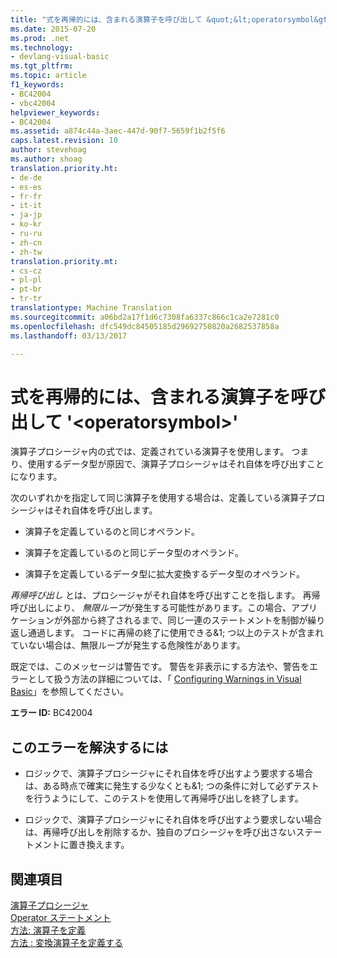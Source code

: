 ```yaml
---
title: "式を再帰的には、含まれる演算子を呼び出して &quot;&lt;operatorsymbol&gt;&quot; |Microsoft ドキュメント"
ms.date: 2015-07-20
ms.prod: .net
ms.technology:
- devlang-visual-basic
ms.tgt_pltfrm: 
ms.topic: article
f1_keywords:
- BC42004
- vbc42004
helpviewer_keywords:
- BC42004
ms.assetid: a874c44a-3aec-447d-90f7-5659f1b2f5f6
caps.latest.revision: 10
author: stevehoag
ms.author: shoag
translation.priority.ht:
- de-de
- es-es
- fr-fr
- it-it
- ja-jp
- ko-kr
- ru-ru
- zh-cn
- zh-tw
translation.priority.mt:
- cs-cz
- pl-pl
- pt-br
- tr-tr
translationtype: Machine Translation
ms.sourcegitcommit: a06bd2a17f1d6c7308fa6337c866c1ca2e7281c0
ms.openlocfilehash: dfc549dc84505185d29692750820a2682537858a
ms.lasthandoff: 03/13/2017

---
```

# <a name="expression-recursively-calls-containing-operator-39ltoperatorsymbolgt39"></a>式を再帰的には、含まれる演算子を呼び出して '&lt;operatorsymbol&gt;'
演算子プロシージャ内の式では、定義されている演算子を使用します。 つまり、使用するデータ型が原因で、演算子プロシージャはそれ自体を呼び出すことになります。  
  
 次のいずれかを指定して同じ演算子を使用する場合は、定義している演算子プロシージャはそれ自体を呼び出します。  
  
-   演算子を定義しているのと同じオペランド。  
  
-   演算子を定義しているのと同じデータ型のオペランド。  
  
-   演算子を定義しているデータ型に拡大変換するデータ型のオペランド。  
  
 *再帰呼び出し* とは、プロシージャがそれ自体を呼び出すことを指します。 再帰呼び出しにより、 *無限ループ*が発生する可能性があります。この場合、アプリケーションが外部から終了されるまで、同じ一連のステートメントを制御が繰り返し通過します。 コードに再帰の終了に使用できる&1; つ以上のテストが含まれていない場合は、無限ループが発生する危険性があります。  
  
 既定では、このメッセージは警告です。 警告を非表示にする方法や、警告をエラーとして扱う方法の詳細については、「 [Configuring Warnings in Visual Basic](https://docs.microsoft.com/visualstudio/ide/configuring-warnings-in-visual-basic)」を参照してください。  
  
 **エラー ID:** BC42004  
  
## <a name="to-correct-this-error"></a>このエラーを解決するには  
  
-   ロジックで、演算子プロシージャにそれ自体を呼び出すよう要求する場合は、ある時点で確実に発生する少なくとも&1; つの条件に対して必ずテストを行うようにして、このテストを使用して再帰呼び出しを終了します。  
  
-   ロジックで、演算子プロシージャにそれ自体を呼び出すよう要求しない場合は、再帰呼び出しを削除するか、独自のプロシージャを呼び出さないステートメントに置き換えます。  
  
## <a name="see-also"></a>関連項目  
 [演算子プロシージャ](../../visual-basic/programming-guide/language-features/procedures/operator-procedures.md)   
 [Operator ステートメント](../../visual-basic/language-reference/statements/operator-statement.md)   
 [方法: 演算子を定義](../../visual-basic/programming-guide/language-features/procedures/how-to-define-an-operator.md)   
 [方法 : 変換演算子を定義する](../../visual-basic/programming-guide/language-features/procedures/how-to-define-a-conversion-operator.md)
